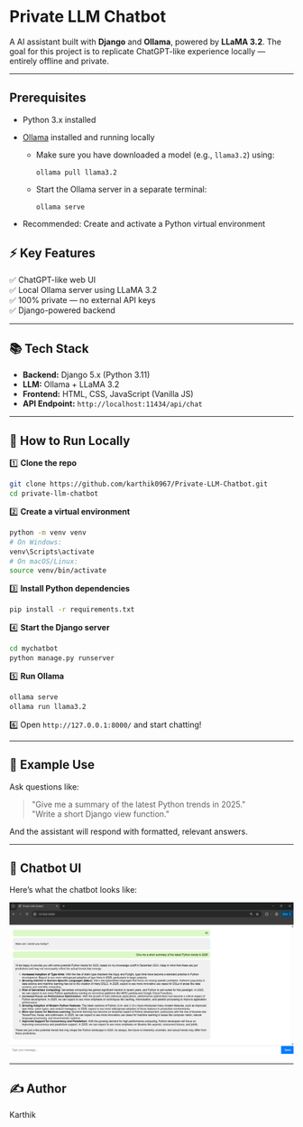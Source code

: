
# Private LLM Chatbot

A AI assistant built with **Django** and **Ollama**, powered by **LLaMA 3.2**. The goal for this project is to replicate  ChatGPT-like experience locally — entirely offline and private.

---

## Prerequisites

- Python 3.x installed
- [Ollama](https://ollama.com) installed and running locally
  - Make sure you have downloaded a model (e.g., `llama3.2`) using:
    ```
    ollama pull llama3.2
    
    ```
  - Start the Ollama server in a separate terminal:
    ```
    ollama serve
    ```

- Recommended: Create and activate a Python virtual environment


## ⚡ Key Features

✅ ChatGPT-like web UI  
✅ Local Ollama server using LLaMA 3.2  
✅ 100% private — no external API keys  
✅ Django-powered backend  


---

## 📚 Tech Stack

- **Backend:** Django 5.x (Python 3.11)
- **LLM:** Ollama + LLaMA 3.2
- **Frontend:** HTML, CSS, JavaScript (Vanilla JS)
- **API Endpoint:** `http://localhost:11434/api/chat`

---

## 🧩 How to Run Locally

1️⃣ **Clone the repo**
```bash
git clone https://github.com/karthik0967/Private-LLM-Chatbot.git
cd private-llm-chatbot
```

2️⃣ **Create a virtual environment**
```bash
python -m venv venv
# On Windows:
venv\Scripts\activate
# On macOS/Linux:
source venv/bin/activate
```

3️⃣ **Install Python dependencies**
```bash
pip install -r requirements.txt
```

4️⃣ **Start the Django server**
```bash
cd mychatbot
python manage.py runserver
```

5️⃣ **Run Ollama**
```bash
ollama serve
ollama run llama3.2
```

6️⃣ Open `http://127.0.0.1:8000/` and start chatting!

---

## 🚀 Example Use

Ask questions like:  
> "Give me a summary of the latest Python trends in 2025."  
> "Write a short Django view function."

And the assistant will respond with formatted, relevant answers.

---

## 💬 Chatbot UI

Here’s what the chatbot looks like:

![Chatbot Screenshot](Screenshots/image1.png)

---

## ✍️ Author

Karthik 